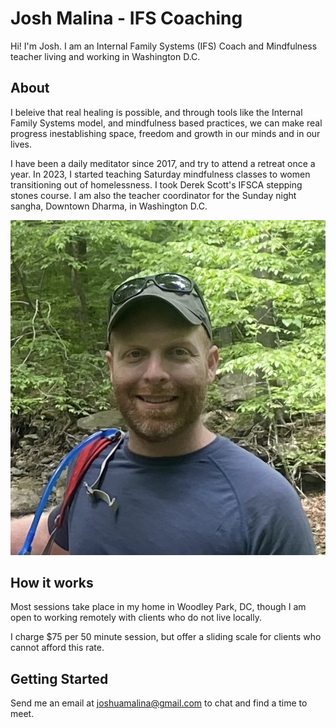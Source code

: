 # Josh Malina - IFS Coaching

Hi! I'm Josh. I am an Internal Family Systems (IFS) Coach and Mindfulness teacher living and working in Washington D.C.

## About

I beleive that real healing is possible, and through tools like the Internal Family Systems model, and mindfulness based practices, we can make real progress inestablishing space, freedom and growth in our minds and in our lives.

I have been a daily meditator since 2017, and try to attend a retreat once a year. In 2023, I started  teaching Saturday mindfulness classes to women transitioning out of homelessness. I took Derek Scott's IFSCA stepping stones course. I am also the teacher coordinator for the Sunday night sangha, Downtown Dharma, in Washington D.C.

![image](docs/assets/me_woods.jpg)

## How it works

Most sessions take place in my home in Woodley Park, DC, though I am open to working remotely with clients who do not live locally. 

I charge $75 per 50 minute session, but offer a sliding scale for clients who cannot afford this rate. 

## Getting Started

Send me an email at [joshuamalina@gmail.com](mailto:joshuamalina@gmail.com) to chat and find a time to meet.
